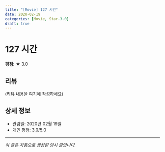 ```yaml
---
title: "[Movie] 127 시간"
date: 2020-02-19
categories: [Movie, Star-3.0]
draft: true
---
```


# 127 시간

**평점:** ★ 3.0

## 리뷰

(리뷰 내용을 여기에 작성하세요)

## 상세 정보

- 관람일: 2020년 02월 19일
- 개인 평점: 3.0/5.0

---

*이 글은 자동으로 생성된 임시 글입니다.*
